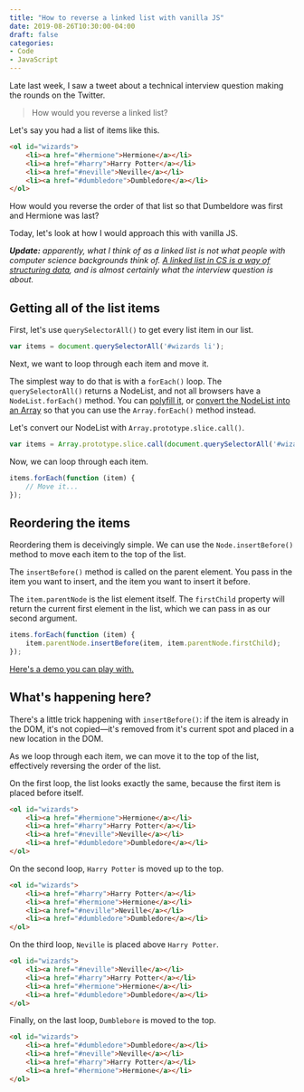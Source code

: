 ```yaml
---
title: "How to reverse a linked list with vanilla JS"
date: 2019-08-26T10:30:00-04:00
draft: false
categories:
- Code
- JavaScript
---
```


Late last week, I saw a tweet about a technical interview question making the rounds on the Twitter.

> How would you reverse a linked list?

Let's say you had a list of items like this.

```html
<ol id="wizards">
	<li><a href="#hermione">Hermione</a></li>
	<li><a href="#harry">Harry Potter</a></li>
	<li><a href="#neville">Neville</a></li>
	<li><a href="#dumbledore">Dumbledore</a></li>
</ol>
```

How would you reverse the order of that list so that Dumbeldore was first and Hermione was last?

Today, let's look at how I would approach this with vanilla JS.

*__Update:__ apparently, what I think of as a linked list is not what people with computer science backgrounds think of. [A linked list in CS is a way of structuring data](https://code.tutsplus.com/articles/data-structures-with-javascript-singly-linked-list-and-doubly-linked-list--cms-23392), and is almost certainly what the interview question is about.*

## Getting all of the list items

First, let's use `querySelectorAll()` to get every list item in our list.

```js
var items = document.querySelectorAll('#wizards li');
```

Next, we want to loop through each item and move it.

The simplest way to do that is with a `forEach()` loop. The `querySelectorAll()` returns a NodeList, and not all browsers have a `NodeList.forEach()` method. You can [polyfill it](https://vanillajstoolkit.com/polyfills/nodelistforeach/), or [convert the NodeList into an Array](/using-array-methods-with-nodelists-in-vanilla-js/) so that you can use the `Array.forEach()` method instead.

Let's convert our NodeList with `Array.prototype.slice.call()`.

```js
var items = Array.prototype.slice.call(document.querySelectorAll('#wizards li'));
```

Now, we can loop through each item.

```js
items.forEach(function (item) {
	// Move it...
});
```

## Reordering the items

Reordering them is deceivingly simple. We can use the `Node.insertBefore()` method to move each item to the top of the list.

The `insertBefore()` method is called on the parent element. You pass in the item you want to insert, and the item you want to insert it before.

The `item.parentNode` is the list element itself. The `firstChild` property will return the current first element in the list, which we can pass in as our second argument.

```js
items.forEach(function (item) {
	item.parentNode.insertBefore(item, item.parentNode.firstChild);
});
```

[Here's a demo you can play with.](https://codepen.io/cferdinandi/pen/XWrMBzZ)

## What's happening here?

There's a little trick happening with `insertBefore()`: if the item is already in the DOM, it's not copied&mdash;it's removed from it's current spot and placed in a new location in the DOM.

As we loop through each item, we can move it to the top of the list, effectively reversing the order of the list.

On the first loop, the list looks exactly the same, because the first item is placed before itself.

```html
<ol id="wizards">
	<li><a href="#hermione">Hermione</a></li>
	<li><a href="#harry">Harry Potter</a></li>
	<li><a href="#neville">Neville</a></li>
	<li><a href="#dumbledore">Dumbledore</a></li>
</ol>
```

On the second loop, `Harry Potter` is moved up to the top.

```html
<ol id="wizards">
	<li><a href="#harry">Harry Potter</a></li>
	<li><a href="#hermione">Hermione</a></li>
	<li><a href="#neville">Neville</a></li>
	<li><a href="#dumbledore">Dumbledore</a></li>
</ol>
```

On the third loop, `Neville` is placed above `Harry Potter`.

```html
<ol id="wizards">
	<li><a href="#neville">Neville</a></li>
	<li><a href="#harry">Harry Potter</a></li>
	<li><a href="#hermione">Hermione</a></li>
	<li><a href="#dumbledore">Dumbledore</a></li>
</ol>
```

Finally, on the last loop, `Dumblebore` is moved to the top.

```html
<ol id="wizards">
	<li><a href="#dumbledore">Dumbledore</a></li>
	<li><a href="#neville">Neville</a></li>
	<li><a href="#harry">Harry Potter</a></li>
	<li><a href="#hermione">Hermione</a></li>
</ol>
```
